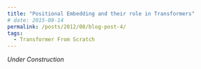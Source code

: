 ```yaml
---
title: "Positional Embedding and their role in Transformers" 
# date: 2015-08-14
permalink: /posts/2012/08/blog-post-4/
tags:
  - Transformer From Scratch
---
```


*Under Construction*


<src img="figures/underconstruction.png" alt="Under Construction">
<!-- This is a sample blog post. Lorem ipsum I can't remember the rest of lorem ipsum and don't have an internet connection right now. Testing testing testing this blog post. Blog posts are cool.-->

<!-- Headings are cool
====== -->

<!-- You can have many headings
====== -->

<!-- Aren't headings cool?
------ --> 